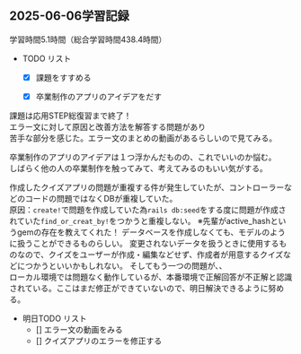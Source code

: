 ## 2025-06-06学習記録
学習時間5.1時間（総合学習時間438.4時間）
- TODO リスト
    - [x] 課題をすすめる
     - [x] 卒業制作のアプリのアイデアをだす


課題は応用STEP総復習まで終了！  
エラー文に対して原因と改善方法を解答する問題があり  
苦手な部分を感じた。エラー文のまとめの動画があるらしいので見てみる。  

卒業制作のアプリのアイデアは１つ浮かんだものの、これでいいのか悩む。  
しばらく他の人の卒業制作を触ってみて、考えてみるのもいい気がする。  

作成したクイズアプリの問題が重複する件が発生していたが、コントローラーなどのコードの問題ではなくDBが重複していた。  
原因：```create!```で問題を作成していた為```rails db:seed```をする度に問題が作成されていた```find_or_creat_by!```をつかうと重複しない。 
※先輩がactive_hashというgemの存在を教えてくれた！
データベースを作成しなくても、モデルのように扱うことができるものらしい。
変更されないデータを扱うときに使用するものなので、クイズをユーザーが作成・編集などせず、作成者が用意するクイズなどにつかうといいかもしれない。
そしてもう一つの問題が、、  
ローカル環境では問題なく動作しているが、本番環境で正解回答が不正解と認識されている。ここはまだ修正ができていないので、明日解決できるように努める。  

- 明日TODO リスト
    - [] エラー文の動画をみる
     - [] クイズアプリのエラーを修正する
